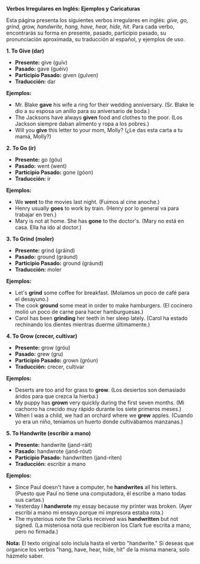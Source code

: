 

**Verbos Irregulares en Inglés: Ejemplos y Caricaturas**

Esta página presenta los siguientes verbos irregulares en inglés: *give, go, grind, grow, handwrite, hang, have, hear, hide, hit*.  Para cada verbo, encontrarás su forma en presente, pasado, participio pasado, su pronunciación aproximada, su traducción al español, y ejemplos de uso.

**1. To Give (dar)**

*   **Presente:** give (guív)
*   **Pasado:** gave (guéiv)
*   **Participio Pasado:** given (guíven)
*   **Traducción:** dar

**Ejemplos:**

*   Mr. Blake **gave** his wife a ring for their wedding anniversary. (Sr. Blake le dio a su esposa un anillo para su aniversario de boda.)
*   The Jacksons have always **given** food and clothes to the poor. (Los Jackson siempre daban alimento y ropa a los pobres.)
*   Will you **give** this letter to your mom, Molly? (¿Le das esta carta a tu mamá, Molly?)

**2. To Go (ir)**

*   **Presente:** go (góu)
*   **Pasado:** went (went)
*   **Participio Pasado:** gone (góon)
*   **Traducción:** ir

**Ejemplos:**

*   We **went** to the movies last night. (Fuimos al cine anoche.)
*   Henry usually **goes** to work by train. (Henry por lo general va para trabajar en tren.)
*   Mary is not at home. She has **gone** to the doctor's. (Mary no está en casa. Ella ha ido al doctor.)

**3. To Grind (moler)**

*   **Presente:** grind (gráind)
*   **Pasado:** ground (gráund)
*   **Participio Pasado:** ground (gráund)
*   **Traducción:** moler

**Ejemplos:**

*   Let's **grind** some coffee for breakfast. (Molamos un poco de café para el desayuno.)
*   The cook **ground** some meat in order to make hamburgers. (El cocinero molió un poco de carne para hacer hamburguesas.)
*   Carol has been **grinding** her teeth in her sleep lately. (Carol ha estado rechinando los dientes mientras duerme últimamente.)

**4. To Grow (crecer, cultivar)**

*   **Presente:** grow (gróu)
*   **Pasado:** grew (gru)
*   **Participio Pasado:** grown (gróun)
*   **Traducción:** crecer, cultivar

**Ejemplos:**

*   Deserts are too arid for grass to **grow**. (Los desiertos son demasiado áridos para que crezca la hierba.)
*   My puppy has **grown** very quickly during the first seven months. (Mi cachorro ha crecido muy rápido durante los siete primeros meses.)
*   When I was a child, we had an orchard where we **grew** apples. (Cuando yo era un niño, teníamos un huerto donde cultivábamos manzanas.)

**5. To Handwrite (escribir a mano)**

*   **Presente:** handwrite (jand-ráit)
*   **Pasado:** handwrote (jand-róut)
*   **Participio Pasado:** handwritten (jand-ríten)
*   **Traducción:** escribir a mano

**Ejemplos:**

*   Since Paul doesn't have a computer, he **handwrites** all his letters. (Puesto que Paul no tiene una computadora, él escribe a mano todas sus cartas.)
*   Yesterday I **handwrote** my essay because my printer was broken. (Ayer escribí a mano mi ensayo porque mi impresora estaba rota.)
*   The mysterious note the Clarks received was **handwritten** but not signed. (La misteriosa nota que recibieron los Clark fue escrita a mano, pero no firmada.)

**Nota:** El texto original solo incluía hasta el verbo "handwrite." Si deseas que organice los verbos "hang, have, hear, hide, hit" de la misma manera, solo házmelo saber.
